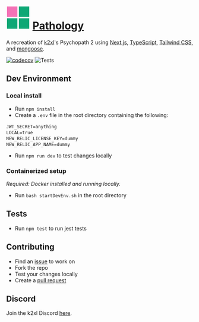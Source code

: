 # <img src="public/logo.svg"> [Pathology](https://pathology.k2xl.com)

A recreation of [k2xl](https://k2xl.com)'s Psychopath 2 using [Next.js](https://nextjs.org/), [TypeScript](https://www.typescriptlang.org/), [Tailwind CSS](https://tailwindcss.com/), and [mongoose](https://mongoosejs.com/).

[![codecov](https://codecov.io/gh/sspenst/pathology/branch/main/graph/badge.svg?token=BX0RSQ9R57)](https://codecov.io/gh/sspenst/pathology)
![Tests](https://github.com/sspenst/pathology/actions/workflows/node.js.yml/badge.svg)


## Dev Environment

### Local install
- Run `npm install`
- Create a `.env` file in the root directory containing the following:
```
JWT_SECRET=anything
LOCAL=true
NEW_RELIC_LICENSE_KEY=dummy
NEW_RELIC_APP_NAME=dummy
```
- Run `npm run dev` to test changes locally

### Containerized setup
 *Required: Docker installed and running locally.*
 - Run `bash startDevEnv.sh` in the root directory

## Tests
- Run `npm test` to run jest tests

## Contributing

- Find an [issue](https://github.com/sspenst/pathology/issues) to work on
- Fork the repo
- Test your changes locally
- Create a [pull request](https://github.com/sspenst/pathology/pulls)

## Discord

Join the k2xl Discord [here](https://discord.gg/j6RxRdqq4A).

